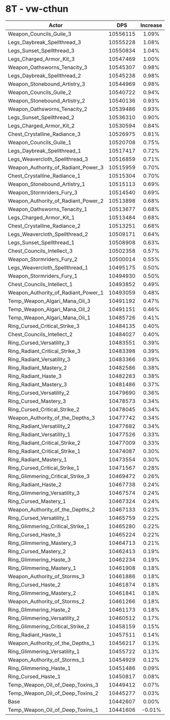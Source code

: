 # 8T - vw-cthun
| Actor | DPS | Increase |
|---|:---:|:---:|
|Weapon_Councils_Guile_3|10556115|1.09%|
|Legs_Daybreak_Spellthread_3|10555228|1.08%|
|Legs_Sunset_Spellthread_3|10550834|1.04%|
|Legs_Charged_Armor_Kit_3|10547469|1.00%|
|Weapon_Oathsworns_Tenacity_3|10545307|0.98%|
|Legs_Daybreak_Spellthread_2|10545238|0.98%|
|Weapon_Stonebound_Artistry_3|10544969|0.98%|
|Weapon_Councils_Guile_2|10540722|0.94%|
|Weapon_Stonebound_Artistry_2|10540136|0.93%|
|Weapon_Oathsworns_Tenacity_2|10539486|0.93%|
|Legs_Sunset_Spellthread_2|10536310|0.90%|
|Legs_Charged_Armor_Kit_2|10530594|0.84%|
|Chest_Crystalline_Radiance_3|10526975|0.81%|
|Weapon_Councils_Guile_1|10520708|0.75%|
|Legs_Daybreak_Spellthread_1|10517417|0.72%|
|Legs_Weavercloth_Spellthread_3|10516859|0.71%|
|Weapon_Authority_of_Radiant_Power_3|10515959|0.70%|
|Chest_Crystalline_Radiance_1|10515304|0.70%|
|Weapon_Stonebound_Artistry_1|10515113|0.69%|
|Weapon_Stormriders_Fury_3|10514540|0.69%|
|Weapon_Authority_of_Radiant_Power_2|10513898|0.68%|
|Weapon_Oathsworns_Tenacity_1|10513677|0.68%|
|Legs_Charged_Armor_Kit_1|10513484|0.68%|
|Chest_Crystalline_Radiance_2|10513251|0.68%|
|Legs_Weavercloth_Spellthread_2|10509171|0.64%|
|Legs_Sunset_Spellthread_1|10508908|0.63%|
|Chest_Councils_Intellect_3|10502358|0.57%|
|Weapon_Stormriders_Fury_2|10500014|0.55%|
|Legs_Weavercloth_Spellthread_1|10495175|0.50%|
|Weapon_Stormriders_Fury_1|10494930|0.50%|
|Chest_Councils_Intellect_1|10493852|0.49%|
|Weapon_Authority_of_Radiant_Power_1|10493059|0.48%|
|Temp_Weapon_Algari_Mana_Oil_3|10491192|0.47%|
|Temp_Weapon_Algari_Mana_Oil_2|10491151|0.46%|
|Temp_Weapon_Algari_Mana_Oil_1|10485726|0.41%|
|Ring_Cursed_Critical_Strike_3|10484135|0.40%|
|Chest_Councils_Intellect_2|10484027|0.40%|
|Ring_Cursed_Versatility_3|10483551|0.39%|
|Ring_Radiant_Critical_Strike_3|10483398|0.39%|
|Ring_Radiant_Versatility_3|10483366|0.39%|
|Ring_Radiant_Mastery_2|10482586|0.38%|
|Ring_Radiant_Haste_3|10482283|0.38%|
|Ring_Radiant_Mastery_3|10481486|0.37%|
|Ring_Cursed_Versatility_2|10479690|0.36%|
|Ring_Cursed_Mastery_3|10478573|0.34%|
|Ring_Cursed_Critical_Strike_2|10478045|0.34%|
|Weapon_Authority_of_the_Depths_3|10477742|0.34%|
|Ring_Radiant_Versatility_2|10477682|0.34%|
|Ring_Radiant_Versatility_1|10477526|0.33%|
|Ring_Radiant_Critical_Strike_2|10477009|0.33%|
|Ring_Radiant_Critical_Strike_1|10474087|0.30%|
|Ring_Radiant_Mastery_1|10473554|0.30%|
|Ring_Cursed_Critical_Strike_1|10471567|0.28%|
|Ring_Glimmering_Critical_Strike_3|10469472|0.26%|
|Ring_Radiant_Haste_2|10467738|0.24%|
|Ring_Glimmering_Versatility_3|10467574|0.24%|
|Ring_Cursed_Mastery_1|10467324|0.24%|
|Weapon_Authority_of_the_Depths_2|10467133|0.23%|
|Ring_Cursed_Versatility_1|10465759|0.22%|
|Ring_Glimmering_Critical_Strike_1|10465280|0.22%|
|Ring_Cursed_Haste_3|10465224|0.22%|
|Ring_Glimmering_Mastery_3|10464713|0.21%|
|Ring_Cursed_Mastery_2|10462413|0.19%|
|Ring_Glimmering_Haste_3|10462234|0.19%|
|Ring_Glimmering_Mastery_1|10461908|0.18%|
|Weapon_Authority_of_Storms_3|10461886|0.18%|
|Ring_Cursed_Haste_2|10461874|0.18%|
|Ring_Glimmering_Mastery_2|10461841|0.18%|
|Weapon_Authority_of_Storms_2|10461266|0.18%|
|Ring_Glimmering_Haste_2|10461173|0.18%|
|Ring_Glimmering_Versatility_2|10460512|0.17%|
|Ring_Glimmering_Critical_Strike_2|10458159|0.15%|
|Ring_Radiant_Haste_1|10457511|0.14%|
|Weapon_Authority_of_the_Depths_1|10456217|0.13%|
|Ring_Glimmering_Versatility_1|10455722|0.13%|
|Weapon_Authority_of_Storms_1|10454929|0.12%|
|Ring_Glimmering_Haste_1|10451486|0.09%|
|Ring_Cursed_Haste_1|10450817|0.08%|
|Temp_Weapon_Oil_of_Deep_Toxins_3|10449412|0.07%|
|Temp_Weapon_Oil_of_Deep_Toxins_2|10445277|0.03%|
|Base|10442607|0.00%|
|Temp_Weapon_Oil_of_Deep_Toxins_1|10441606|-0.01%|
